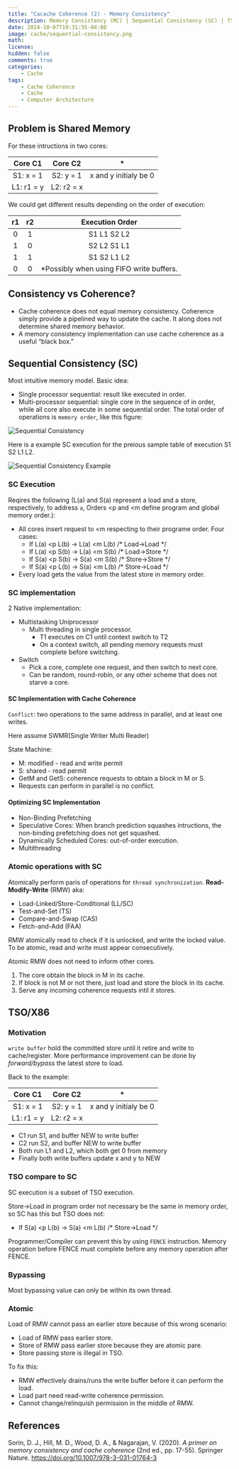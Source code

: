 ```yaml
---
title: "Cacache Coherence (2) - Memory Consistency"
description: Memory Consistency (MC) | Sequential Consistency (SC) | TSO/X86 | Memory Model
date: 2024-10-07T19:31:55-04:00
image: cache/sequential-consistency.png
math: 
license: 
hidden: false
comments: true
categories:
    - Cache
tags:
    - Cache Coherence
    - Cache
    - Computer Architecture
---
```


## Problem is Shared Memory

For these intructions in two cores:

|   Core C1  |   Core C2  |           *           |
|:----------:|:----------:|:---------------------:|
| S1: x = 1  | S2: y = 1  | x and y initialy be 0 |
| L1: r1 = y | L2: r2 = x |                       |

We could get different results depending on the order of execution:

| r1 | r2 |              Execution Order             |
|:--:|:--:|:----------------------------------------:|
| 0  | 1  | S1 L1 S2 L2                              |
| 1  | 0  | S2 L2 S1 L1                              |
| 1  | 1  | S1 S2 L1 L2                              |
| 0  | 0  | *Possibly when using FIFO write buffers. |

## Consistency vs Coherence?

- Cache coherence does not equal memory consistency. Coherence simply provide a pipelined way to update the cache. It along does not determine shared memory behavior.
- A memory consistency implementation can use cache coherence as a useful “black box.”

## Sequential Consistency (SC)

Most intuitive memory model. Basic idea:
- Single processor sequential: result like executed in order.
- Multi-processor sequential: single core in the sequence of in order, while all core also execute in some sequential order. The total order of operations is `memory order`, like this figure:

![Sequential Consistency](cache/sequential-consistency.png)

Here is a example SC execution for the preious sample table of execution S1 S2 L1 L2.

![Sequential Consistency Example](cache/sc-example.png)

### SC Execution

Reqires the following (L(a) and S(a) represent a load and a store, respectively, to address `a`, Orders \<p and \<m define program and global memory order.):

- All cores insert request to \<m respecting to their programe order. Four cases:
    - If L(a) <p L(b) -> L(a) <m L(b) /* Load->Load */
    - If L(a) <p S(b) -> L(a) <m S(b) /* Load->Store */
    - If S(a) <p S(b) -> S(a) <m S(b) /* Store->Store */
    - If S(a) <p L(b) -> S(a) <m L(b) /* Store->Load */
- Every load gets the value from the latest store in memory order.

### SC implementation

2 Native implementation:
- Multistasking Uniprocessor
    - Multi threading in single processor.
        - T1 executes on C1 until context switch to T2
        - On a context switch, all pending memory requests must complete before switching.
- Switch
    - Pick a core, complete one request, and then switch to next core.
    - Can be random, round-robin, or any other scheme that does not starve a core.

#### SC Implementation with Cache Coherence

`Conflict`: two operations to the same address in parallel, and at least one writes.

Here assume SWMR(Single Writer Multi Reader)

State Machine:
- M: modified - read and write permit
- S: shared - read permit
- GetM and GetS: coherence requests to obtain a block in M or S.
- Requests can perform in parallel is no conflict.

#### Optimizing SC Implementation

- Non-Binding Prefetching
- Speculative Cores: When branch prediction squashes intructions, the non-binding prefetching does not get squashed.
- Dynamically Scheduled Cores: out-of-order execution.
- Multithreading

### Atomic operations with SC

Atomically perform paris of operations for `thread synchronization`. **Read-Modify-Write** (RMW) aka:

- Load-Linked/Store-Conditional (LL/SC)
- Test-and-Set (TS)
- Compare-and-Swap (CAS)
- Fetch-and-Add (FAA)

RMW atomically read to check if it is unlocked, and write the locked value. To be atomic, read and write must appear consecutively. 

Atomic RMW does not need to inform other cores. 
1. The core obtain the block in M in its cache.
2. If block is not M or not there, just load and store the block in its cache. 
3. Serve any incoming coherence requests intil it stores. 

## TSO/X86

### Motivation

`write buffer` hold the committed store until it retire and write to cache/register. More performance improvement can be done by *forward/bypass* the latest store to load. 

Back to the example:

|   Core C1  |   Core C2  |           *           |
|:----------:|:----------:|:---------------------:|
| S1: x = 1  | S2: y = 1  | x and y initialy be 0 |
| L1: r1 = y | L2: r2 = x |                       |

* C1 run S1, and buffer NEW to write buffer
* C2 run S2, and buffer NEW to write buffer
* Both run L1 and L2, which both get 0 from memory
* Finally both write buffers update x and y to NEW

### TSO compare to SC

SC execution is a subset of TSO execution.

Store->Load in program order not necessary be the same in memory order, so SC has this but TSO does not:

- If S(a) <p L(b) -> S(a) <m L(b) /* Store->Load */

Programmer/Compiler can prevent this by using `FENCE` instruction. Memory operation before FENCE must complete before any memory operation after FENCE.

### Bypassing

Most bypassing value can only be within its own thread.

### Atomic

Load of RMW cannot pass an earlier store because of this wrong scenario:
- Load of RMW pass earlier store.
- Store of RMW pass earlier store because they are atomic pare.
- Store passing store is illegal in TSO.

To fix this: 
- RMW effectively drains/runs the write buffer before it can perform the load.
- Load part need read-write coherence permission. 
- Cannot change/relinquish permission in the middle of RMW.

## References

Sorin, D. J., Hill, M. D., Wood, D. A., & Nagarajan, V. (2020). *A primer on memory consistency and cache coherence* (2nd ed., pp. 17-55). Springer Nature. https://doi.org/10.1007/978-3-031-01764-3

